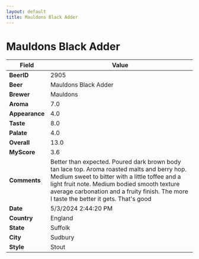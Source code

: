 ```yaml
---
layout: default
title: Mauldons Black Adder
---
```


# Mauldons Black Adder

| Field         | Value     |
|---------------|-----------|
| **BeerID** | 2905 |
| **Beer** | Mauldons Black Adder |
| **Brewer** | Mauldons |
| **Aroma** | 7.0 |
| **Appearance** | 4.0 |
| **Taste** | 8.0 |
| **Palate** | 4.0 |
| **Overall** | 13.0 |
| **MyScore** | 3.6 |
| **Comments** | Better than expected. Poured dark brown body tan lace top. Aroma roasted malts and berry hop. Medium sweet to bitter with a little toffee and a light fruit note.  Medium bodied smooth texture average carbonation and a fruity finish. The more I taste the better it gets. That's good  |
| **Date** | 5/3/2024 2:44:20 PM |
| **Country** | England |
| **State** | Suffolk |
| **City** | Sudbury |
| **Style** | Stout |
